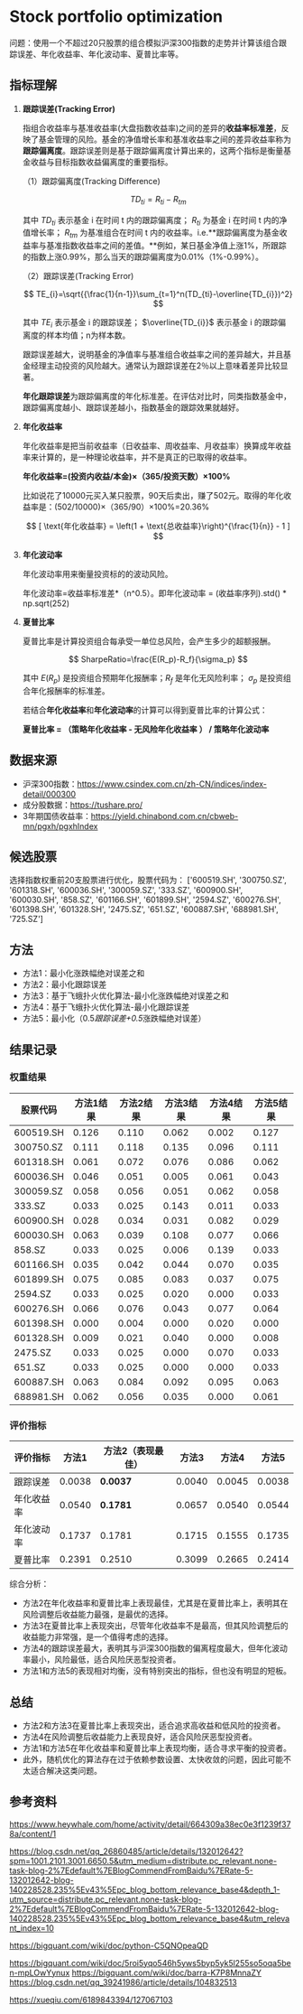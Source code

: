# Stock portfolio optimization
问题：使用一个不超过20只股票的组合模拟沪深300指数的走势并计算该组合跟踪误差、年化收益率、年化波动率、夏普比率等。

## 指标理解

1. **跟踪误差(Tracking Error)**
    
    指组合收益率与基准收益率(大盘指数收益率)之间的差异的**收益率标准差**，反映了基金管理的风险。基金的净值增长率和基准收益率之间的差异收益率称为**跟踪偏离度**。跟踪误差则是基于跟踪偏离度计算出来的，这两个指标是衡量基金收益与目标指数收益偏离度的重要指标。
    
    （1）跟踪偏离度(Tracking Difference)
    
    $$
    TD_{ti}=R_{ti}-R_{tm}
    $$
    
    其中  $TD_{ti}$  表示基金 i 在时间 t 内的跟踪偏离度； $R_{ti}$  为基金 i 在时间 t 内的净值增长率；  $R_{tm}$     为基准组合在时间 t 内的收益率。i.e.**跟踪偏离度为基金收益率与基准指数收益率之间的差值。**例如，某日基金净值上涨1%，所跟踪的指数上涨0.99%，那么当天的跟踪偏离度为0.01%（1%-0.99%）。
    
    （2）跟踪误差(Tracking Error)
    
    $$
    TE_{i}=\sqrt{{\frac{1}{n-1}}\sum_{t=1}^n(TD_{ti}-\overline{TD_{i}})^2}
    $$
    
    其中  $TE_{i}$  表示基金 i 的跟踪误差； $\overline{TD_{i}}$  表示基金 i 的跟踪偏离度的样本均值；n为样本数。
    
    跟踪误差越大，说明基金的净值率与基准组合收益率之间的差异越大，并且基金经理主动投资的风险越大。通常认为跟踪误差在2％以上意味着差异比较显著。
    
    **年化跟踪误差**为跟踪偏离度的年化标准差。在评估对比时，同类指数基金中，跟踪偏离度越小、跟踪误差越小，指数基金的跟踪效果就越好。
    
2. **年化收益率**
    
    年化收益率是把当前收益率（日收益率、周收益率、月收益率）换算成年收益率来计算的，是一种理论收益率，并不是真正的已取得的收益率。
    
    **年化收益率=(投资内收益/本金)×（365/投资天数）×100%**
    
    比如说花了10000元买入某只股票，90天后卖出，赚了502元。取得的年化收益率是：(502/10000)×（365/90）×100%=20.36%
    
    $$
    [ \text{年化收益率} = \left(1 + \text{总收益率}\right)^{\frac{1}{n}} - 1 ]
    $$
    
3. **年化波动率**
    
    年化波动率用来衡量投资标的的波动风险。
    
    年化波动率=收益率标准差*（n^0.5）。即年化波动率 = (收益率序列).std() * np.sqrt(252)
    
4. **夏普比率**
    
    夏普比率是计算投资组合每承受一单位总风险，会产生多少的超额报酬。
    
    $$
    SharpeRatio=\frac{E(R_p)-R_f}{\sigma_p}
    $$
    
    其中 $E(R_p)$ 是投资组合预期年化报酬率；$R_f$ 是年化无风险利率； $\sigma_p$ 是投资组合年化报酬率的标准差。
    
    若结合**年化收益率**和**年化波动率**的计算可以得到夏普比率的计算公式：
    
    **夏普比率 = （策略年化收益率 - 无风险年化收益率 ） / 策略年化波动率**


## 数据来源
- 沪深300指数：https://www.csindex.com.cn/zh-CN/indices/index-detail/000300
- 成分股数据：https://tushare.pro/
- 3年期国债收益率：https://yield.chinabond.com.cn/cbweb-mn/pgxh/pgxhIndex

## 候选股票
选择指数权重前20支股票进行优化，股票代码为：
['600519.SH', '300750.SZ', '601318.SH', '600036.SH', '300059.SZ', '333.SZ', '600900.SH', '600030.SH', '858.SZ', '601166.SH', '601899.SH', '2594.SZ', '600276.SH', '601398.SH', '601328.SH', '2475.SZ', '651.SZ', '600887.SH', '688981.SH', '725.SZ']

## 方法
- 方法1：最小化涨跌幅绝对误差之和
- 方法2：最小化跟踪误差
- 方法3：基于飞蛾扑火优化算法-最小化涨跌幅绝对误差之和
- 方法4：基于飞蛾扑火优化算法-最小化跟踪误差
- 方法5：最小化（0.5*跟踪误差+0.5*涨跌幅绝对误差）

## 结果记录
### 权重结果
| 股票代码      | 方法1结果  | 方法2结果   | 方法3结果  | 方法4结果  | 方法5结果   |
|-----------|--------|---------|--------|--------|---------|
| 600519.SH | 0.126  |  0.110  | 0.062  | 0.002  | 0.127   |
| 300750.SZ | 0.111  |  0.118  | 0.135  | 0.096  | 0.111   |
| 601318.SH | 0.061  |  0.072  | 0.076  | 0.086  | 0.062   |
| 600036.SH | 0.046  |  0.051  | 0.005  | 0.061  | 0.043   |
| 300059.SZ | 0.058  |  0.056  | 0.051  | 0.062  | 0.058   |
| 333.SZ    | 0.033  |  0.025  | 0.143  | 0.011  | 0.033   |
| 600900.SH | 0.028  |  0.034  | 0.031  | 0.082  | 0.029   |
| 600030.SH | 0.063  |  0.039  | 0.108  | 0.077  | 0.066   |
| 858.SZ    | 0.033  |  0.025  | 0.006  | 0.139  | 0.033   |
| 601166.SH | 0.035  |  0.042  | 0.044  | 0.070  | 0.035   |
| 601899.SH | 0.075  |  0.085  | 0.083  | 0.037  | 0.075   |
| 2594.SZ   | 0.033  |  0.025  | 0.020  | 0.000  | 0.033   |
| 600276.SH | 0.066  |  0.076  | 0.043  | 0.077  | 0.064   |
| 601398.SH | 0.000  |  0.004  | 0.000  | 0.020  | 0.000   |
| 601328.SH | 0.009  |  0.021  | 0.040  | 0.000  | 0.008   |
| 2475.SZ   | 0.033  |  0.025  | 0.000  | 0.070  | 0.033   |
| 651.SZ    | 0.033  |  0.025  | 0.000  | 0.000  | 0.033   |
| 600887.SH | 0.063  |  0.084  | 0.092  | 0.095  | 0.063   |
| 688981.SH | 0.062  |  0.056  | 0.035  | 0.000  | 0.061   |
### 评价指标
| 评价指标  | 方法1   | 方法2（表现最佳）   | 方法3   | 方法4   | 方法5    |
|-------|---------|---------|---------|---------|----------|
| 跟踪误差  | 0.0038  | **0.0037**  | 0.0040  | 0.0045  | 0.0038   |
| 年化收益率 | 0.0540  | **0.1781** | 0.0657  | 0.0540  | 0.0544   |
| 年化波动率 | 0.1737  | 0.1781  | 0.1715  | 0.1555  | 0.1735   |
| 夏普比率  | 0.2391  | 0.2510  | 0.3099  | 0.2665  | 0.2414   |

综合分析：
- 方法2在年化收益率和夏普比率上表现最佳，尤其是在夏普比率上，表明其在风险调整后收益能力最强，是最优的选择。
- 方法3在夏普比率上表现突出，尽管年化收益率不是最高，但其风险调整后的收益能力非常强，是一个值得考虑的选择。
- 方法4的跟踪误差最大，表明其与沪深300指数的偏离程度最大，但年化波动率最小，风险最低，适合风险厌恶型投资者。
- 方法1和方法5的表现相对均衡，没有特别突出的指标，但也没有明显的短板。

## 总结
- 方法2和方法3在夏普比率上表现突出，适合追求高收益和低风险的投资者。
- 方法4在风险调整后收益能力上表现良好，适合风险厌恶型投资者。
- 方法1和方法5在年化收益率和夏普比率上表现均衡，适合寻求平衡的投资者。
- 此外，随机优化的算法存在过于依赖参数设置、太快收敛的问题，因此可能不太适合解决这类问题。

## 参考资料
https://www.heywhale.com/home/activity/detail/664309a38ec0e3f1239f378a/content/1

https://blog.csdn.net/qq_26860485/article/details/132012642?spm=1001.2101.3001.6650.5&utm_medium=distribute.pc_relevant.none-task-blog-2%7Edefault%7EBlogCommendFromBaidu%7ERate-5-132012642-blog-140228528.235%5Ev43%5Epc_blog_bottom_relevance_base4&depth_1-utm_source=distribute.pc_relevant.none-task-blog-2%7Edefault%7EBlogCommendFromBaidu%7ERate-5-132012642-blog-140228528.235%5Ev43%5Epc_blog_bottom_relevance_base4&utm_relevant_index=10

https://bigquant.com/wiki/doc/python-C5QNOpeaQD

https://bigquant.com/wiki/doc/5roi5yqo546h5yws5byp5yk5l255so5oqa5ben-mpLOwYynux
https://bigquant.com/wiki/doc/barra-K7P8MnnaZY
https://blog.csdn.net/qq_39241986/article/details/104832513

https://xueqiu.com/6189843394/127067103